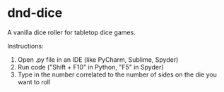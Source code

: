 # dnd-dice
A vanilla dice roller for tabletop dice games.

Instructions: 
1. Open .py file in an IDE (like PyCharm, Sublime, Spyder)
2. Run code ("Shift + F10" in Python, "F5" in Spyder)
3. Type in the number correlated to the number of sides on the die you want to roll
